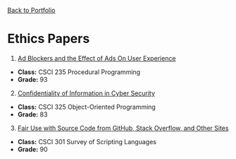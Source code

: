 [Back to Portfolio](./)

Ethics Papers
===============
1. <a href="https://github.com/trevorabel/trevorabel.github.io/blob/master/Ethics%20Papers/EthicsCSCI235.pdf"> Ad Blockers and the Effect of Ads On User Experience </a>
-   **Class:** CSCI 235 Procedural Programming
-   **Grade:** 93

2. <a href="https://github.com/trevorabel/trevorabel.github.io/blob/master/Ethics%20Papers/EthicsCSCI325.pdf"> Confidentiality of Information in Cyber Security </a>
-   **Class:** CSCI 325 Object-Oriented Programming
-   **Grade:** 83

3. <a href="https://github.com/trevorabel/trevorabel.github.io/blob/master/Ethics%20Papers/EthicsCSCI301.pdf"> Fair Use with Source Code from GitHub, Stack Overflow, and Other Sites </a>
-   **Class:** CSCI 301 Survey of Scripting Languages
-   **Grade:** 90
